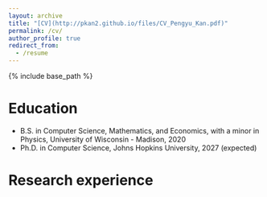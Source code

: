```yaml
---
layout: archive
title: "[CV](http://pkan2.github.io/files/CV_Pengyu_Kan.pdf)"
permalink: /cv/
author_profile: true
redirect_from:
  - /resume
---
```


{% include base_path %}

Education
======
* B.S. in Computer Science, Mathematics, and Economics, with a minor in Physics, University of Wisconsin - Madison, 2020
* Ph.D. in Computer Science, Johns Hopkins University, 2027 (expected)

Research experience
======
<!------
* Summer 2015: Research Assistant
  * Github University
  * Duties included: Tagging issues
  * Supervisor: Professor Git

* Fall 2015: Research Assistant
  * Github University
  * Duties included: Merging pull requests
  * Supervisor: Professor Hub
  
Skills
======
* Skill 1
* Skill 2
  * Sub-skill 2.1
  * Sub-skill 2.2
  * Sub-skill 2.3
* Skill 3

Publications
======
  <ul>{% for post in site.publications %}
    {% include archive-single-cv.html %}
  {% endfor %}</ul>
  
Talks
======
  <ul>{% for post in site.talks %}
    {% include archive-single-talk-cv.html %}
  {% endfor %}</ul>
  
Teaching
======
  <ul>{% for post in site.teaching %}
    {% include archive-single-cv.html %}
  {% endfor %}</ul>
  
Service and leadership
======
* Currently signed in to 43 different slack teams
------>